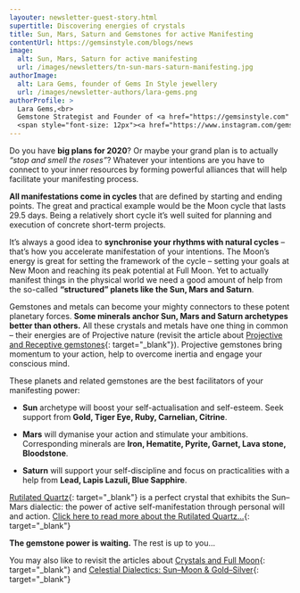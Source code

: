 ```yaml
---
layouter: newsletter-guest-story.html
supertitle: Discovering energies of crystals
title: Sun, Mars, Saturn and Gemstones for active Manifesting
contentUrl: https://gemsinstyle.com/blogs/news
image:
  alt: Sun, Mars, Saturn for active manifesting
  url: /images/newsletters/tn-sun-mars-saturn-manifesting.jpg
authorImage:
  alt: Lara Gems, founder of Gems In Style jewellery
  url: /images/newsletter-authors/lara-gems.png
authorProfile: >
  Lara Gems,<br>
  Gemstone Strategist and Founder of <a href="https://gemsinstyle.com" target="_blank">Gems In Style Jewellery</a><br>
  <span style="font-size: 12px"><a href="https://www.instagram.com/gemsinstyle/" target="_blank">Instagram</a> &bull; <a href="https://www.facebook.com/gemsinstyle/" target="_blank">Facebook</a></span>
---
```


Do you have **big plans for 2020**? Or maybe your grand plan is to actually _“stop and smell the roses”_? Whatever your intentions are you have to connect to your inner resources by forming powerful alliances that will help facilitate your manifesting process.

**All manifestations come in cycles** that are defined by starting and ending points. The great and practical example would be the Moon cycle that lasts 29.5 days. Being a relatively short cycle it’s well suited for planning and execution of concrete short-term projects.

It’s always a good idea to **synchronise your rhythms with natural cycles** – that’s how you accelerate manifestation of your intentions. The Moon’s energy is great for setting the framework of the cycle – setting your goals at New Moon and reaching its peak potential at Full Moon. Yet to actually manifest things in the physical world we need a good amount of help from the so-called **“structured” planets like the Sun, Mars and Saturn**.

Gemstones and metals can become your mighty connectors to these potent planetary forces. **Some minerals anchor Sun, Mars and Saturn archetypes better than others.** All these crystals and metals have one thing in common – their energies are of Projective nature (revisit the article about [Projective and Receptive gemstones](https://gemsinstyle.com/blogs/news/duality-that-creates-wholeness-magic-of-receptive-and-projective-gemstones){: target="_blank"}). Projective gemstones bring momentum to your action, help to overcome inertia and engage your conscious mind.

These planets and related gemstones are the best facilitators of your manifesting power:

* **Sun** archetype will boost your self-actualisation and self-esteem. Seek support from **Gold, Tiger Eye, Ruby, Carnelian, Citrine**.

* **Mars** will dymanise your action and stimulate your ambitions. Corresponding minerals are **Iron, Hematite, Pyrite, Garnet, Lava stone, Bloodstone**.

* **Saturn** will support your self-discipline and focus on practicalities with a help from **Lead, Lapis Lazuli, Blue Sapphire**.

[Rutilated Quartz](https://gemsinstyle.com/collections/dancing-orbit/products/dancing-orbit-rutilated-quartz){: target="_blank"} is a perfect crystal that exhibits the Sun–Mars dialectic: the power of active self-manifestation through personal will and action. [Click here to read more about the Rutilated Quartz...](https://gemsinstyle.com/blogs/news/gemstones-astrology-rutilated-quartz-sun-mars){: target="_blank"}

**The gemstone power is waiting.** The rest is up to you...

You may also like to revisit the articles about [Crystals and Full Moon](https://gemsinstyle.com/blogs/news/full-moon-and-crystals-time-to-cleanse-and-recharge){: target="_blank"} and [Celestial Dialectics: Sun–Moon & Gold–Silver](https://gemsinstyle.com/blogs/news/sun-moon-gold-silver-celestial-dialectic-and-the-art-of-balance){: target="_blank"}
